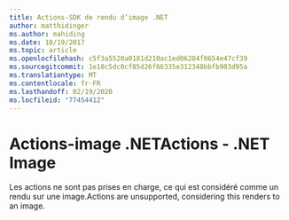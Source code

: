 ```yaml
---
title: Actions-SDK de rendu d’image .NET
author: matthidinger
ms.author: mahiding
ms.date: 10/19/2017
ms.topic: article
ms.openlocfilehash: c5f3a5520a0181d210ac1ed06204f0654e47cf39
ms.sourcegitcommit: 1e18c5dc0cf85d26f66335e312348bbfb903d95a
ms.translationtype: MT
ms.contentlocale: fr-FR
ms.lasthandoff: 02/19/2020
ms.locfileid: "77454412"
---
```

# <a name="actions---net-image"></a><span data-ttu-id="ab906-102">Actions-image .NET</span><span class="sxs-lookup"><span data-stu-id="ab906-102">Actions - .NET Image</span></span>

<span data-ttu-id="ab906-103">Les actions ne sont pas prises en charge, ce qui est considéré comme un rendu sur une image.</span><span class="sxs-lookup"><span data-stu-id="ab906-103">Actions are unsupported, considering this renders to an image.</span></span>